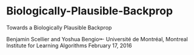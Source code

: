# Biologically-Plausible-Backprop
Towards a Biologically Plausible Backprop

Benjamin Scellier and Yoshua Bengio⇤
Université de Montréal, Montreal Institute for Learning Algorithms
February 17, 2016
